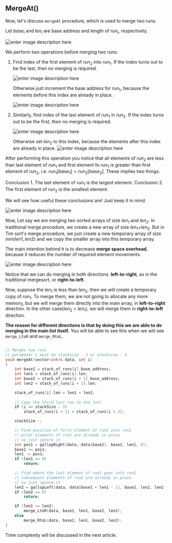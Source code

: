 ## MergeAt()

Now, let's discuss `mergeAt` procedure, which is used to merge two runs.

Let $base_i$ and $len_i$ are base address and length of $run_i$, respectively.

![enter image description here](https://github.com/KingsGambitLab/Lecture_Notes/blob/master/articles/Akash%20Articles/md/Images/Tim_Sort/21.jpg)

We perform two operations before merging two runs:

 1. Find index of the first element of $run_2$ into $run_1$. If the index turns out to be the last, then no merging is required.

    ![enter image description here](https://github.com/KingsGambitLab/Lecture_Notes/blob/master/articles/Akash%20Articles/md/Images/Tim_Sort/22.jpg)

    Otherwise just increment the base address for $run_1$, because the elements before this index are already in place.
    
    ![enter image description here](https://github.com/KingsGambitLab/Lecture_Notes/blob/master/articles/Akash%20Articles/md/Images/Tim_Sort/23.jpg)

 2. Similarly, find index of the last element of $run_1$ in $run_2$. If the index turns out to be the first, then no merging is required.

    ![enter image description here](https://github.com/KingsGambitLab/Lecture_Notes/blob/master/articles/Akash%20Articles/md/Images/Tim_Sort/24.jpg)
    
    Otherwise set $len_2$ to this index, because the elements after this index are already in place.
    ![enter image description here](https://github.com/KingsGambitLab/Lecture_Notes/blob/master/articles/Akash%20Articles/md/Images/Tim_Sort/25.jpg)

After performing this operation you notice that all elements of $run_2$ are less than last element of $run_1$ and first element fo $run_1$ is greater than first element of $run_2$, i.e. $run_1[base_1] > run_2[base_2]$. These implies two things:

Conclusion 1. The last element of $run_1$ is the largest element.
Conclusion 2. The first element of $run_2$ is the smallest element.
 
We will see how useful these conclusions are! Just keep it in mind.

![enter image description here](https://github.com/KingsGambitLab/Lecture_Notes/blob/master/articles/Akash%20Articles/md/Images/Tim_Sort/26.jpg)

Now, Let say we are merging two sorted arrays of size _$len_1$_ and _$len_2$_. In traditional merge procedure, we create a new array of size $len_1$+$len_2$. But in Tim sort's merge procedure, we just create a new temporary array of size $min(len1,len2)$ and we copy the smaller array into this temporary array.

The main intention behind it is to decrease **merge space overhead**, because it reduces the number of required element movements.

![enter image description here](https://github.com/KingsGambitLab/Lecture_Notes/blob/master/articles/Akash%20Articles/md/Images/Tim_Sort/27.jpg)

Notice that we can do merging in both directions: **left-to-right**, as in the traditional mergesort, or **right-to-left**.

Now, suppose the $len_1$ is less than $len_2$, then we will create a temporary copy of $run_1$. To merge them, we are not going to allocate any more memory, but we will merge them directly into the main array, in **left-to-right** direction. In the other case($len_2$ < $len_1$), we will merge them in **right-to-left** direction. 

**The reason for different directions is that by doing this we are able to do merging in the main list itself.** You will be able to see this when we will see `merge_LtoR` and `merge_RtoL`.

```cpp

// Merges two runs
// parameter i must be stacksize - 2 or stacksize - 3
void mergeAt(vector<int>& data, int i)
{
    int base1 = stack_of_runs[i].base_address;
    int len1 = stack_of_runs[i].len;
    int base2 = stack_of_runs[i + 1].base_address;
    int len2 = stack_of_runs[i + 1].len;

    stack_of_runs[i].len = len1 + len2;
    
    // Copy the third last run to 2nd last
    if (i == stackSize - 3)
        stack_of_runs[i + 1] = stack_of_runs[i + 2];

    stackSize--;

    // Find position of first element of run2 into run1
    // prior elements of run1 are already in place
    // so just ignore it
    int pos1 = gallopRight(data, data[base2], base1, len1, 0);
    base1 += pos1;
    len1 -= pos1;
    if (len1 == 0)
        return;

    // Find where the last element of run1 goes into run2
    // subsequent elements of run2 are already in place
    // so just ignore it
    len2 = gallopLeft(data, data[base1 + len1 - 1], base2, len2, len2 - 1);
    if (len2 == 0)
        return;

    if (len1 <= len2)
        merge_LtoR(data, base1, len1, base2, len2);
    else
        merge_RtoL(data, base1, len1, base2, len2);
}
```

Time complexity will be discussed in the next article.
